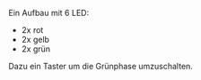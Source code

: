 Ein Aufbau mit 6 LED:

- 2x rot
- 2x gelb
- 2x grün

Dazu ein Taster um die Grünphase umzuschalten.
